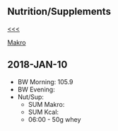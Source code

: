 
Nutrition/Supplements
------

[<<<](https://github.com/ttltrk/ELSE/blob/master/PWR/PWR.MD)

[Makro]()

2018-JAN-10
------
* BW Morning: 105.9
* BW Evening:
* Nut/Sup:
  * SUM Makro:
  * SUM Kcal: 
  * 06:00 - 50g whey

